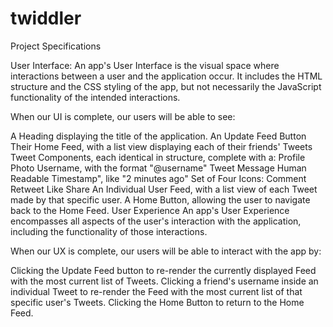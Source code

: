 # twiddler
Project Specifications

User Interface:
An app's User Interface is the visual space where interactions between a user and the application occur. It includes the HTML structure and the CSS styling of the app, but not necessarily the JavaScript functionality of the intended interactions.

When our UI is complete, our users will be able to see:

A Heading displaying the title of the application.
An Update Feed Button
Their Home Feed, with a list view displaying each of their friends' Tweets
Tweet Components, each identical in structure, complete with a:
Profile Photo
Username, with the format "@username"
Tweet Message
Human Readable Timestamp", like "2 minutes ago"
Set of Four Icons:
Comment
Retweet
Like
Share
An Individual User Feed, with a list view of each Tweet made by that specific user.
A Home Button, allowing the user to navigate back to the Home Feed.
User Experience
An app's User Experience encompasses all aspects of the user's interaction with the application, including the functionality of those interactions.

When our UX is complete, our users will be able to interact with the app by:

Clicking the Update Feed button to re-render the currently displayed Feed with the most current list of Tweets.
Clicking a friend's username inside an individual Tweet to re-render the Feed with the most current list of that specific user's Tweets.
Clicking the Home Button to return to the Home Feed.
